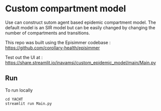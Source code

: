 # Custom compartment model

Use can construct sutom agent based epidemic compartment model. The default model is an SIR model but can be easily changed by changing the number of compartments and transitions.

This repo was built using the Episimmer codebase : https://github.com/corollary-health/episimmer

Test out the UI at : https://share.streamlit.io/inavamsi/custom_epidemic_model/main/Main.py

## Run
To run locally

    cd YACHT
    streamlit run Main.py
